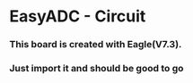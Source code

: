 # EasyADC - Circuit

### This board is created with Eagle(V7.3).
### Just import it and should be good to go
